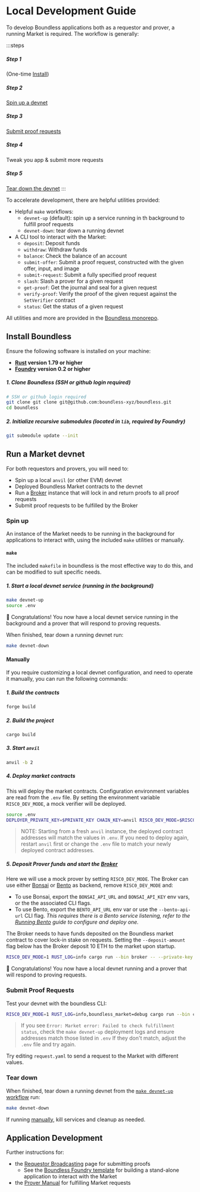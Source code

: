 # Local Development Guide

To develop Boundless applications both as a requestor and prover, a running Market is required.
The workflow is generally:

:::steps
##### Step 1

(One-time [Install](#install-boundless))

##### Step 2

[Spin up a devnet](#run-a-market-devnet)

##### Step 3

[Submit proof requests](#submit-proof-requests)

##### Step 4

Tweak you app & submit more requests

##### Step 5

[Tear down the devnet](#tear-down)
:::

To accelerate development, there are helpful utilities provided:

- Helpful `make` workflows:
  - `devnet-up` (default): spin up a service running in th background to fulfill proof requests
  - `devnet-down`: tear down a running devnet
- A CLI tool to interact with the Market:
  - `deposit`: Deposit funds
  - `withdraw`: Withdraw funds
  - `balance`: Check the balance of an account
  - `submit-offer`: Submit a proof request, constructed with the given offer, input, and image
  - `submit-request`: Submit a fully specified proof request
  - `slash`: Slash a prover for a given request
  - `get-proof`: Get the journal and seal for a given request
  - `verify-proof`: Verify the proof of the given request against the `SetVerifier` contract
  - `status`: Get the status of a given request

All utilities and more are provided in the [Boundless monorepo](https://github.com/boundless-xyz/boundless).

## Install Boundless

Ensure the following software is installed on your machine:

- **[Rust](https://www.rust-lang.org/tools/install) version 1.79 or higher**
- **[Foundry](https://book.getfoundry.sh/getting-started/installation) version 0.2 or higher**

##### 1. Clone Boundless (SSH or github login required)

```sh [Terminal]
# SSH or github login required
git clone git clone git@github.com:boundless-xyz/boundless.git
cd boundless
```

##### 2. Initialize recursive submodules (located in `lib`, required by Foundry)

```sh [Terminal]
git submodule update --init
```

## Run a Market devnet

For both requestors and provers, you will need to:

- Spin up a local `anvil` (or other EVM) devnet
- Deployed Boundless Market contracts to the devnet
- Run a [Broker][page-broker] instance that will lock in and return proofs to all proof requests
- Submit proof requests to be fulfilled by the Broker

### Spin up

An instance of the Market needs to be running in the background for applications to interact with, using the included `make` utilities or manually.

#### `make`

The included `makefile` in boundless is the most effective way to do this, and can be modified to suit specific needs.

##### 1. Start a local devnet service (running in the background)

```sh [Terminal]
make devnet-up
source .env
```

🎉 Congratulations!
You now have a local devnet service running in the background and a prover that will respond to proving requests.

When finished, tear down a running devnet run:

```sh [Terminal]
make devnet-down
```

#### Manually

If you require customizing a local devnet configuration, and need to operate it manually, you can run the following commands:

##### 1. Build the contracts

```sh [Terminal]
forge build
```

##### 2. Build the project

```sh [Terminal]
cargo build
```

##### 3. Start `anvil`

```sh [Terminal]
anvil -b 2
```

##### 4. Deploy market contracts

This will deploy the market contracts.
Configuration environment variables are read from the `.env` file.
By setting the environment variable `RISC0_DEV_MODE`, a mock verifier will be deployed.

```sh [Terminal]
source .env
DEPLOYER_PRIVATE_KEY=$PRIVATE_KEY CHAIN_KEY=anvil RISC0_DEV_MODE=$RISC0_DEV_MODE PROOF_MARKET_OWNER=$PUBLIC_KEY forge script contracts/scripts/Deploy.s.sol --rpc-url $RPC_URL --broadcast -vv
```

> NOTE: Starting from a fresh `anvil` instance, the deployed contract addresses will match the values in `.env`.
> If you need to deploy again, restart `anvil` first or change the `.env` file to match your newly deployed contract addresses.

##### 5. Deposit Prover funds and start the [Broker][page-broker]

Here we will use a mock prover by setting `RISC0_DEV_MODE`.
The Broker can use either [Bonsai][bonsai-homepage] or [Bento][page-bento] as backend, remove `RISC0_DEV_MODE` and:

- To use Bonsai, export the `BONSAI_API_URL` and `BONSAI_API_KEY` env vars, or the the associated CLI flags.
- To use Bento, export the `BENTO_API_URL` env var or use the `--bento-api-url` CLI flag.
  _This requires there is a Bento service listening, refer to the [Running Bento][page-bento-running] guide to configure and deploy one._

The Broker needs to have funds deposited on the Boundless market contract to cover lock-in stake on requests.
Setting the `--deposit-amount` flag below has the Broker deposit 10 ETH to the market upon startup.

```sh [Terminal]
RISC0_DEV_MODE=1 RUST_LOG=info cargo run --bin broker -- --private-key ${PRIVATE_KEY:?} --proof-market-addr ${PROOF_MARKET_ADDRESS:?} --set-verifier-addr ${SET_VERIFIER_ADDRESS:?} --deposit-amount 10
```

🎉 Congratulations!
You now have a local devnet running and a prover that will respond to proving requests.

### Submit Proof Requests

Test your devnet with the boundless CLI:

```sh [Terminal]
RISC0_DEV_MODE=1 RUST_LOG=info,boundless_market=debug cargo run --bin cli -- submit-request request.yaml --wait
```

> If you see `Error: Market error: Failed to check fulfillment status`,
> check the `make devnet-up` deployment logs and ensure addresses match those listed in `.env`
> If they don't match, adjust the `.env` file and try again.

Try editing `request.yaml` to send a request to the Market with different values.

### Tear down

When finished, tear down a running devnet from the [`make devnet-up` workflow](#make) run:

```sh [Terminal]
make devnet-down
```

If running [manually](#manually), kill services and cleanup as needed.

## Application Development

Further instructions for:

- the [Requestor Broadcasting][page-requestor-broadcast] page for submitting proofs
  - See the [Boundless Foundry template][boundless-foundry-template-repo] for building a stand-alone application to interact with the Market
- the [Prover Manual][page-prover-manual] for fulfilling Market requests

[bonsai-homepage]: https://www.bonsai.xyz
[boundless-foundry-template-repo]: https://github.com/boundless-xyz/boundless-foundry-template
[page-bento]: ../prover-manual/bento/introduction
[page-bento-running]: ../prover-manual/bento/running
[page-broker]: ../prover-manual/broker/README
[page-market-design]: ./matching
[page-prover-manual]: ../prover-manual/README
[page-requestor-broadcast]: ../requestor-manual/broadcasting
[term-broker]: ../prover-manual/broker/README
